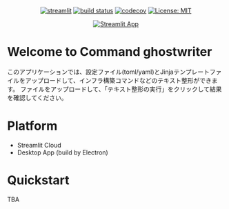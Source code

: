 <div align="center">

[![streamlit][streamlit-img]](https://streamlit.io/)
[![build status][build-img]][build-link]
[![codecov][codecov-img]][codecov-link]
[![License: MIT][license-img]][license-link]

[![Streamlit App][streamlit-cloud-img]][streamlit-cloud-link]

</div>

# Welcome to Command ghostwriter
このアプリケーションでは、設定ファイル(toml/yaml)とJinjaテンプレートファイルをアップロードして、インフラ構築コマンドなどのテキスト整形ができます。
ファイルをアップロードして、「テキスト整形の実行」をクリックして結果を確認してください。

# Platform
- Streamlit Cloud
- Desktop App (build by Electron)

# Quickstart
TBA

[streamlit-img]: https://img.shields.io/badge/-Streamlit-FF4B4B?style=flat&logo=streamlit&logoColor=white
[streamlit-cloud-img]: https://static.streamlit.io/badges/streamlit_badge_black_white.svg
[streamlit-cloud-link]: https://command-ghostwriter.streamlit.app/
[build-link]: https://github.com/tvna/streamlit-command-ghostwriter/actions/workflows/develop_branch.yml
[build-img]: https://github.com/tvna/streamlit-command-ghostwriter/actions/workflows/develop_branch.yml/badge.svg?branch=develop
[codecov-link]: https://codecov.io/gh/tvna/streamlit-command-ghostwriter
[codecov-img]: https://codecov.io/gh/tvna/streamlit-command-ghostwriter/graph/badge.svg?token=I2LDXQHXB5
[license-link]: https://github.com/tvna/streamlit-command-ghostwriter/blob/main/LICENSE
[license-img]: https://img.shields.io/badge/license-MIT-blue